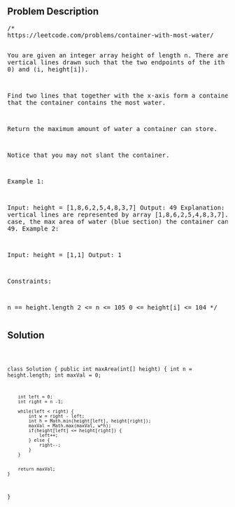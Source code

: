 <!--
<style>
  body { font-family: Arial, sans-serif; }
  .container {{ max-width: 100%; margin: 0 auto; padding: 10px; }}
  .comment-block { max-width: 30%; background-color: #f9f9f9; padding: 10px; border-left: 5px solid #ccc; overflow-wrap: break-word; white-space: pre-wrap; }
  .code-block { background-color: #f4f4f4; padding: 10px; border: 1px solid #ddd; overflow-wrap: break-word; white-space: pre-wrap; }
</style>
-->

<div class='container'>
<h2>Problem Description</h2>
<div class='comment-block'>
<pre>
/* 
https://leetcode.com/problems/container-with-most-water/

You are given an integer array height of length n. 
There are n vertical lines drawn such that the two endpoints of the 
ith line are (i, 0) and (i, height[i]).

Find two lines that together with the x-axis form a container, 
such that the container contains the most water.

Return the maximum amount of water a container can store.

Notice that you may not slant the container.

 

Example 1:


Input: height = [1,8,6,2,5,4,8,3,7]
Output: 49
Explanation: The above vertical lines are represented by array 
[1,8,6,2,5,4,8,3,7]. In this case, the max area of water (blue section) 
the container can contain is 49.
Example 2:

Input: height = [1,1]
Output: 1
 

Constraints:

n == height.length
2 <= n <= 105
0 <= height[i] <= 104
*/
</pre>
</div>

<h2>Solution</h2>
<div class='code-block'>
<pre><code class='language-java'>

class Solution {
    public int maxArea(int[] height) {
        int n = height.length;
        int maxVal = 0;

        int left = 0;
        int right = n -1;

        while(left < right) {
            int w = right - left;
            int h = Math.min(height[left], height[right]);
            maxVal = Math.max(maxVal, w*h);
            if(height[left] <= height[right]) {
                left++;
            } else {
                right--;
            }
        }
        

        return maxVal;
    }
}
</code></pre>
</div>
</div>
